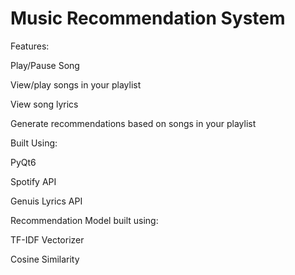 # Music Recommendation System

Features:

  Play/Pause Song
  
  View/play songs in your playlist
  
  View song lyrics
  
  Generate recommendations based on songs in your playlist
  
Built Using:

  PyQt6
  
  Spotify API
  
  Genuis Lyrics API
  
Recommendation Model built using:

  TF-IDF Vectorizer
  
  Cosine Similarity
  
